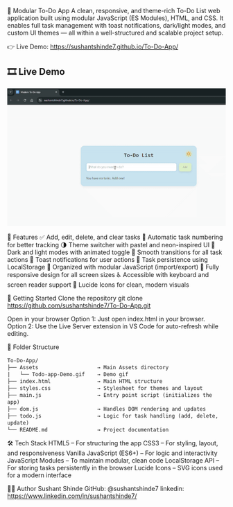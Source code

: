 📝 Modular To-Do App
A clean, responsive, and theme-rich To-Do List web application built using modular JavaScript (ES Modules), HTML, and CSS. It enables full task management with toast notifications, dark/light modes, and custom UI themes — all within a well-structured and scalable project setup.

👉 Live Demo: https://sushantshinde7.github.io/To-Do-App/

## 🎞️ Live Demo  
![To‑Do App Demo](./Assets/Todo-app-Demo.gif)

📌 Features
✅ Add, edit, delete, and clear tasks
🔢 Automatic task numbering for better tracking
🌗 Theme switcher with pastel and neon-inspired UI
🌈 Dark and light modes with animated toggle
🔄 Smooth transitions for all task actions
🔔 Toast notifications for user actions
💾 Task persistence using LocalStorage
🧩 Organized with modular JavaScript (import/export)
📱 Fully responsive design for all screen sizes
♿ Accessible with keyboard and screen reader support
🎨 Lucide Icons for clean, modern visuals

🚀 Getting Started
Clone the repository
git clone https://github.com/sushantshinde7/To-Do-App.git

Open in your browser
Option 1: Just open index.html in your browser.
Option 2: Use the Live Server extension in VS Code for auto-refresh while editing.

📁 Folder Structure
```
To-Do-App/
├── Assets                   → Main Assets directory
|   └── Todo-app-Demo.gif    → Demo gif
├── index.html               → Main HTML structure
├── styles.css               → Stylesheet for themes and layout
├── main.js                  → Entry point script (initializes the app)
├── dom.js                   → Handles DOM rendering and updates
├── todo.js                  → Logic for task handling (add, delete, update)
└── README.md                → Project documentation
```

🛠 Tech Stack
HTML5 – For structuring the app
CSS3 – For styling, layout, and responsiveness
Vanilla JavaScript (ES6+) – For logic and interactivity
JavaScript Modules – To maintain modular, clean code
LocalStorage API – For storing tasks persistently in the browser
Lucide Icons – SVG icons used for a modern interface

🙋‍♂️ Author
Sushant Shinde
GitHub: @sushantshinde7
linkedin: https://www.linkedin.com/in/sushantshinde7/



